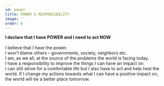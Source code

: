 ```yaml
---
id: power
title: POWER & RESPONSIBILITY
image: ''
order: 6
---
```


**I declare that I have POWER and I need to act NOW**
<br/>
<br/>
I believe that I have the power.
<br/>
I won't blame others – governments, society, neighbors etc.
<br/>
I am, as we all, at the source of the problems the world is facing today.
<br/>
I have a responsibility to improve the things I can have an impact on.
<br/>
I can still strive for a comfortable life but I also have to act and help heal the world. If I change my actions towards what I can have a positive impact on, the world will be a better place tomorrow.